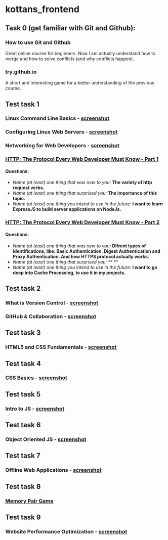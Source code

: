 # kottans_frontend

## Task 0 (get familiar with Git and Github):

### How to use Git and Github
Great online course for beginners. Now I am actually understand how to merge and how to solve conflicts (and why conflicts happen).

### try.github.io
A short and interesting game for a better understanding of the previous course.

## Test task 1

### Linux Command Line Basics - [screenshot](https://raw.githubusercontent.com/iammiro/kottans_frontend/master/task_1/shell.png)

### Configuring Linux Web Servers - [screenshot](https://raw.githubusercontent.com/iammiro/kottans_frontend/master/task_1/conf_web_server.png)

### Networking for Web Developers - [screenshot](https://raw.githubusercontent.com/iammiro/kottans_frontend/master/task_1/networking_for-web_developers.png)

### [HTTP: The Protocol Every Web Developer Must Know - Part 1](https://code.tutsplus.com/tutorials/http-the-protocol-every-web-developer-must-know-part-1--net-31177)
#### Questions:
- _Name (at least) one thing that was new to you:_ **The variety of http request verbs.**
- _Name (at least) one thing that surprised you:_ **The importance of this topic.**
- _Name (at least) one thing you intend to use in the future:_ **I want to learn ExpressJS to build server applications on NodeJs.**

### [HTTP: The Protocol Every Web Developer Must Know - Part 2](https://code.tutsplus.com/tutorials/http-the-protocol-every-web-developer-must-know-part-2--net-31155)
#### Questions:
- _Name (at least) one thing that was new to you:_ **Difrent types of identifications, like: Basic Authentication, Digest Authentication and
Proxy Authentication. And how HTTPS protocol actually works.**
- _Name (at least) one thing that surprised you:_ ** **
- _Name (at least) one thing you intend to use in the future:_ **I want to go deep into Cache Processing, to use it in my projects.**

## Test task 2

### What is Version Control - [screenshot](https://raw.githubusercontent.com/iammiro/kottans_frontend/master/task_2/Version_Control_with_Git.png)

### GitHub & Collaboration - [screenshot](https://raw.githubusercontent.com/iammiro/kottans_frontend/master/task_2/GitHub_Collaboration.png)

## Test task 3

### HTML5 and CSS Fundamentals - [screenshot](https://raw.githubusercontent.com/iammiro/kottans_frontend/master/task_3/HTML5.0x.png)

## Test task 4

### CSS Basics - [screenshot](https://raw.githubusercontent.com/iammiro/kottans_frontend/master/task_4/CSS.0x.png)

## Test task 5

### Intro to JS - [screenshot](https://raw.githubusercontent.com/iammiro/kottans_frontend/master/task_5/Screenshot.png)

## Test task 6

### Object Oriented JS - [screenshot]()

## Test task 7

### Offline Web Applications - [screenshot]()

## Test task 8

### [Memory Pair Game](https://iammiro.github.io/MemoryPairGame/)

## Test task 9

### Website Performance Optimization - [screenshot](https://raw.githubusercontent.com/iammiro/kottans_frontend/master/task_9/Screenshot.png)